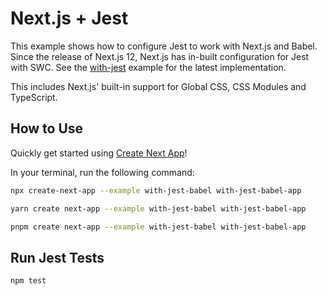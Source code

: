 # Next.js + Jest

This example shows how to configure Jest to work with Next.js and Babel. Since the release of Next.js 12, Next.js has in-built configuration for Jest with SWC. See the [with-jest](https://github.com/vercel/next.js/tree/canary/examples/with-jest) example for the latest implementation.

This includes Next.js' built-in support for Global CSS, CSS Modules and TypeScript.

## How to Use

Quickly get started using [Create Next App](https://github.com/vercel/next.js/tree/canary/packages/create-next-app#readme)!

In your terminal, run the following command:

```bash
npx create-next-app --example with-jest-babel with-jest-babel-app
```

```bash
yarn create next-app --example with-jest-babel with-jest-babel-app
```


```bash
pnpm create next-app --example with-jest-babel with-jest-babel-app
```

## Run Jest Tests

```bash
npm test
```
